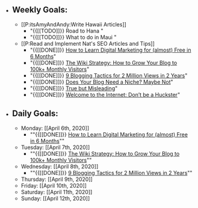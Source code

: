 - ## Weekly Goals: 
    - [[P:itsAmyAndAndy:Write Hawaii Articles]]
        - "{{[[TODO]]}} Road to Hana "
        - "{{[[TODO]]}} What to do in Maui "
    - [[P:Read and Implement Nat's SEO Articles and Tips]]
        - "{{[[DONE]]}} [How to Learn Digital Marketing for (almost) Free in 6 Months](https://www.nateliason.com/blog/learn-digital-marketing)"
        - "{{[[DONE]]}} [The Wiki Strategy: How to Grow Your Blog to 100k+ Monthly Visitors](https://www.nateliason.com/blog/wiki-strategy)"
        - "{{[[DONE]]}} [9 Blogging Tactics for 2 Million Views in 2 Years](https://www.nateliason.com/blog/2-million)"
        - "{{[[DONE]]}} [Does Your Blog Need a Niche? Maybe Not](https://www.nateliason.com/blog/no-niche)"
        - "{{[[DONE]]}} [True but Misleading](https://www.nateliason.com/blog/true-but-misleading)"
        - "{{[[DONE]]}} [Welcome to the Internet: Don’t be a Huckster](https://www.nateliason.com/blog/huckster)"
- ## Daily Goals: 
    - Monday: [[April 6th, 2020]]
        - ""{{[[DONE]]}} [How to Learn Digital Marketing for (almost) Free in 6 Months](https://www.nateliason.com/blog/learn-digital-marketing)""
    - Tuesday: [[April 7th, 2020]]
        - ""{{[[DONE]]}} [The Wiki Strategy: How to Grow Your Blog to 100k+ Monthly Visitors](https://www.nateliason.com/blog/wiki-strategy)""
    - Wednesday: [[April 8th, 2020]]
        - ""{{[[DONE]]}} [9 Blogging Tactics for 2 Million Views in 2 Years](https://www.nateliason.com/blog/2-million)""
    - Thursday: [[April 9th, 2020]]
    - Friday: [[April 10th, 2020]]
    - Saturday: [[April 11th, 2020]]
    - Sunday: [[April 12th, 2020]]
